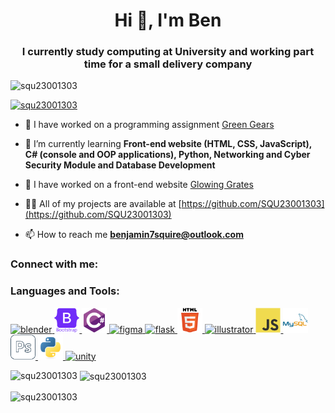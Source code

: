 <h1 align="center">Hi 👋, I'm Ben</h1>
<h3 align="center">I currently study computing at University and working part time for a small delivery company</h3>

<p align="left"> <img src="https://komarev.com/ghpvc/?username=squ23001303&label=Profile%20views&color=0e75b6&style=flat" alt="squ23001303" /> </p>

<p align="left"> <a href="https://github.com/ryo-ma/github-profile-trophy"><img src="https://github-profile-trophy.vercel.app/?username=squ23001303" alt="squ23001303" /></a> </p>

- 🔭 I have worked on a programming assignment [Green Gears](https://github.com/SQU23001303/GreenGears)

- 🌱 I’m currently learning **Front-end website (HTML, CSS, JavaScript), C# (console and OOP applications), Python, Networking and Cyber Security Module and Database Development**

- 👯 I have worked on a front-end website [Glowing Grates](https://github.com/SQU23001303/Website-Assignment)

- 👨‍💻 All of my projects are available at [https://github.com/SQU23001303](https://github.com/SQU23001303)

- 📫 How to reach me **benjamin7squire@outlook.com**

<h3 align="left">Connect with me:</h3>
<p align="left">
</p>

<h3 align="left">Languages and Tools:</h3>
<p align="left"> <a href="https://www.blender.org/" target="_blank" rel="noreferrer"> <img src="https://download.blender.org/branding/community/blender_community_badge_white.svg" alt="blender" width="40" height="40"/> </a> <a href="https://getbootstrap.com" target="_blank" rel="noreferrer"> <img src="https://raw.githubusercontent.com/devicons/devicon/master/icons/bootstrap/bootstrap-plain-wordmark.svg" alt="bootstrap" width="40" height="40"/> </a> <a href="https://www.w3schools.com/cs/" target="_blank" rel="noreferrer"> <img src="https://raw.githubusercontent.com/devicons/devicon/master/icons/csharp/csharp-original.svg" alt="csharp" width="40" height="40"/> </a> <a href="https://www.figma.com/" target="_blank" rel="noreferrer"> <img src="https://www.vectorlogo.zone/logos/figma/figma-icon.svg" alt="figma" width="40" height="40"/> </a> <a href="https://flask.palletsprojects.com/" target="_blank" rel="noreferrer"> <img src="https://www.vectorlogo.zone/logos/pocoo_flask/pocoo_flask-icon.svg" alt="flask" width="40" height="40"/> </a> <a href="https://www.w3.org/html/" target="_blank" rel="noreferrer"> <img src="https://raw.githubusercontent.com/devicons/devicon/master/icons/html5/html5-original-wordmark.svg" alt="html5" width="40" height="40"/> </a> <a href="https://www.adobe.com/in/products/illustrator.html" target="_blank" rel="noreferrer"> <img src="https://www.vectorlogo.zone/logos/adobe_illustrator/adobe_illustrator-icon.svg" alt="illustrator" width="40" height="40"/> </a> <a href="https://developer.mozilla.org/en-US/docs/Web/JavaScript" target="_blank" rel="noreferrer"> <img src="https://raw.githubusercontent.com/devicons/devicon/master/icons/javascript/javascript-original.svg" alt="javascript" width="40" height="40"/> </a> <a href="https://www.mysql.com/" target="_blank" rel="noreferrer"> <img src="https://raw.githubusercontent.com/devicons/devicon/master/icons/mysql/mysql-original-wordmark.svg" alt="mysql" width="40" height="40"/> </a> <a href="https://www.photoshop.com/en" target="_blank" rel="noreferrer"> <img src="https://raw.githubusercontent.com/devicons/devicon/master/icons/photoshop/photoshop-line.svg" alt="photoshop" width="40" height="40"/> </a> <a href="https://www.python.org" target="_blank" rel="noreferrer"> <img src="https://raw.githubusercontent.com/devicons/devicon/master/icons/python/python-original.svg" alt="python" width="40" height="40"/> </a> <a href="https://unity.com/" target="_blank" rel="noreferrer"> <img src="https://www.vectorlogo.zone/logos/unity3d/unity3d-icon.svg" alt="unity" width="40" height="40"/> </a> </p>

<p><img align="left" src="https://github-readme-stats.vercel.app/api/top-langs?username=squ23001303&show_icons=true&locale=en&layout=compact" alt="squ23001303" /></p>

<p>&nbsp;<img align="center" src="https://github-readme-stats.vercel.app/api?username=squ23001303&show_icons=true&locale=en" alt="squ23001303" /></p>

<p><img align="center" src="https://github-readme-streak-stats.herokuapp.com/?user=squ23001303&" alt="squ23001303" /></p>
